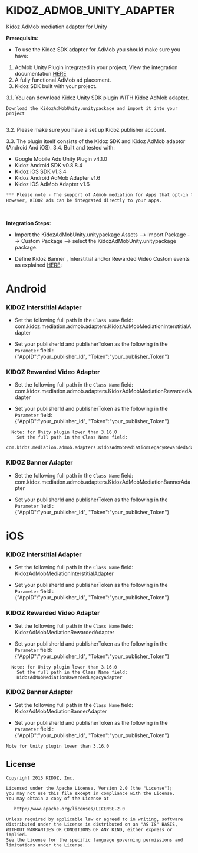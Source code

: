 

# KIDOZ_ADMOB_UNITY_ADAPTER
Kidoz AdMob mediation adapter for Unity
</br>

**Prerequisits:**
* To use the Kidoz SDK adapter for AdMob you should make sure you have:
1. AdMob Unity Plugin integrated in your project, View the integration documentation [HERE](https://developers.google.com/admob/unity/start)
2. A fully functional AdMob ad placement.
3. Kidoz SDK built with your project.


3.1. You can download Kidoz Unity SDK plugin WITH Kidoz AdMob adapter. 
```
Download the KidozAdMobUnity.unitypackage and import it into your project  
     
```
3.2. Please make sure you have a set up Kidoz publisher account.

3.3. The plugin itself consists of the Kidoz SDK and Kidoz AdMob adaptor (Android And iOS). 
3.4. Built and tested with:
 - Google Mobile Ads Unity Plugin v4.1.0
- Kidoz Android SDK v0.8.8.4  
- Kidoz iOS SDK v1.3.4
- Kidoz Android AdMob Adapter v1.6
- Kidoz iOS AdMob Adapter v1.6
```css
*** Please note - The support of Admob mediation for Apps that opt-in to Designed For Families program, should be checked with Google Admob mediation team. 
However, KIDOZ ads can be integrated directly to your apps.
```



</br>

**Integration Steps:**

* Import the KidozAdMobUnity.unitypackage  Assets --> Import Package --> Custom Package --> select  the KidozAdMobUnity.unitypackage package.

* Define Kidoz Banner , Interstitial and/or Rewarded Video Custom events as explained [HERE](https://support.google.com/admob/answer/3083407):

 # Android 
 
### KIDOZ Interstitial Adapter
* Set the following full path in the `Class Name` field: </br>
com.kidoz.mediation.admob.adapters.KidozAdMobMediationInterstitialAdapter

* Set your publisherId and  publisherToken as the following in the `Parameter` field  :</br>
{"AppID":"your_publisher_Id", "Token":"your_publisher_Token"}



### KIDOZ Rewarded Video Adapter
* Set the following full path in the `Class Name` field: </br>
com.kidoz.mediation.admob.adapters.KidozAdMobMediationRewardedAdapter

* Set your publisherId and  publisherToken as the following in the `Parameter` field:</br>
{"AppID":"your_publisher_Id", "Token":"your_publisher_Token"}

```
  Note: for Unity plugin lower than 3.16.0 
    Set the full path in the Class Name field:  
    com.kidoz.mediation.admob.adapters.KidozAdMobMediationLegacyRewardedAdapter
   ``` 
  
  
### KIDOZ Banner Adapter
* Set the following full path in the `Class Name` field: </br>
com.kidoz.mediation.admob.adapters.KidozAdMobMediationBannerAdapter

* Set your publisherId and  publisherToken as the following in the `Parameter` field :</br>
{"AppID":"your_publisher_Id", "Token":"your_publisher_Token"}

# iOS
 ### KIDOZ Interstitial Adapter
* Set the following full path in the `Class Name` field: </br>
KidozAdMobMediationInterstitialAdapter

* Set your publisherId and  publisherToken as the following in the `Parameter` field  :</br>
{"AppID":"your_publisher_Id", "Token":"your_publisher_Token"}



### KIDOZ Rewarded Video Adapter
* Set the following full path in the `Class Name` field: </br>
KidozAdMobMediationRewardedAdapter

* Set your publisherId and  publisherToken as the following in the `Parameter` field:</br>
{"AppID":"your_publisher_Id", "Token":"your_publisher_Token"}

```
  Note: for Unity plugin lower than 3.16.0 
    Set the full path in the Class Name field:  
    KidozAdMobMediationRewardedLegacyAdapter
   ``` 




### KIDOZ Banner Adapter
* Set the following full path in the `Class Name` field: </br>
KidozAdMobMediationBannerAdapter

* Set your publisherId and  publisherToken as the following in the `Parameter` field :</br>
{"AppID":"your_publisher_Id", "Token":"your_publisher_Token"}

```Note for Unity plugin lower than 3.16.0 ```

 

 
License
--------

    Copyright 2015 KIDOZ, Inc.

    Licensed under the Apache License, Version 2.0 (the "License");
    you may not use this file except in compliance with the License.
    You may obtain a copy of the License at

       http://www.apache.org/licenses/LICENSE-2.0

    Unless required by applicable law or agreed to in writing, software
    distributed under the License is distributed on an "AS IS" BASIS,
    WITHOUT WARRANTIES OR CONDITIONS OF ANY KIND, either express or implied.
    See the License for the specific language governing permissions and
    limitations under the License.

